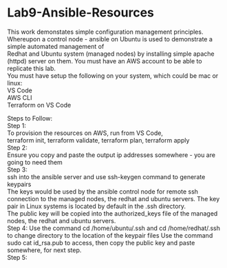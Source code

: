 # Lab9-Ansible-Resources
This work demonstates simple configuration management principles.  
Whereupon a control node - ansible on Ubuntu is used to demonstrate a simple automated management of  
Redhat and Ubuntu system (managed nodes) by installing simple apache (httpd) server on them.
You must have an AWS account to be able to replicate this lab.  
You must have setup the following on your system, which could be mac or linux:  
VS Code  
AWS CLI  
Terraform on VS Code

Steps to Follow:  
Step 1:  
To provision the resources on AWS, run from VS Code,  
terraform init, terraform validate, terraform plan, terraform apply  
Step 2:  
Ensure you copy and paste the output ip addresses somewhere - you are going to need them  
Step 3:  
ssh into the ansible server and use ssh-keygen command to generate keypairs  
The keys would be used by the ansible control node for remote ssh connection to the managed nodes, 
the redhat and ubuntu servers. The key pair in Linux systems is located by default in the .ssh directory.  
The public key will be copied into the authorized_keys file of the managed nodes, the redhat and ubuntu servers.  
Step 4:
Use the command cd /home/ubuntu/.ssh and cd /home/redhat/.ssh to change directory to the location of the keypair files
Use the command sudo cat id_rsa.pub to access, then copy the public key and paste somewhere, for next step.  
Step 5:


